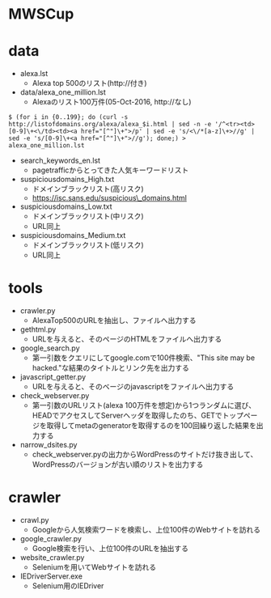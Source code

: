 # MWSCup

# data
* alexa.lst
    * Alexa top 500のリスト(http://付き)
* data/alexa\_one\_million.lst
    * Alexaのリスト100万件(05-Oct-2016, http://なし)
```
$ (for i in {0..199}; do (curl -s http://listofdomains.org/alexa/alexa_$i.html | sed -n -e '/^<tr><td>[0-9]\+<\/td><td><a href="[^"]\+">/p' | sed -e 's/<\/*[a-z]\+>//g' | sed -e 's/[0-9]\+<a href="[^"]\+">//g'); done;) > alexa_one_million.lst
```
* search\_keywords\_en.lst
    * pagetrafficからとってきた人気キーワードリスト
* suspiciousdomains\_High.txt
    * ドメインブラックリスト(高リスク)
    * https://isc.sans.edu/suspicious\_domains.html
* suspiciousdomains\_Low.txt
    * ドメインブラックリスト(中リスク)
    * URL同上
* suspiciousdomains\_Medium.txt
    * ドメインブラックリスト(低リスク)
    * URL同上

# tools
* crawler.py
    * AlexaTop500のURLを抽出し、ファイルへ出力する
* gethtml.py
    * URLを与えると、そのページのHTMLをファイルへ出力する
* google\_search.py
    * 第一引数をクエリにしてgoogle.comで100件検索、"This site may be hacked."な結果のタイトルとリンク先を出力する
* javascript\_getter.py
    * URLを与えると、そのベージのjavascriptをファイルへ出力する
* check\_webserver.py
    * 第一引数のURLリスト(alexa 100万件を想定)から1つランダムに選び、HEADでアクセスしてServerヘッダを取得したのち、GETでトップページを取得してmetaのgeneratorを取得するのを100回繰り返した結果を出力する
* narrow\_dsites.py
    * check\_webserver.pyの出力からWordPressのサイトだけ抜き出して、WordPressのバージョンが古い順のリストを出力する

# crawler
* crawl.py
    * Googleから人気検索ワードを検索し、上位100件のWebサイトを訪れる
* google_crawler.py
    * Google検索を行い、上位100件のURLを抽出する
* website_crawler.py
    * Seleniumを用いてWebサイトを訪れる
* IEDriverServer.exe
    * Selenium用のIEDriver
